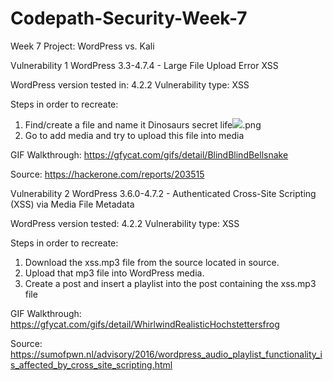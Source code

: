 # Codepath-Security-Week-7
Week 7 Project: WordPress vs. Kali


Vulnerability 1
WordPress 3.3-4.7.4 - Large File Upload Error XSS

WordPress version tested in: 4.2.2
Vulnerability type: XSS

Steps in order to recreate:
1) Find/create a file and name it Dinosaurs secret life<img src=x onerror=alert(1)>.png
2) Go to add media and try to upload this file into media

GIF Walkthrough:
https://gfycat.com/gifs/detail/BlindBlindBellsnake

Source: https://hackerone.com/reports/203515

Vulnerability 2
WordPress 3.6.0-4.7.2 - Authenticated Cross-Site Scripting (XSS) via Media File Metadata

WordPress version tested: 4.2.2
Vulnerability type: XSS

Steps in order to recreate:
1) Download the xss.mp3 file from the source located in source.
2) Upload that mp3 file into WordPress media.
3) Create a post and insert a playlist into the post containing the xss.mp3 file

GIF Walkthrough:
https://gfycat.com/gifs/detail/WhirlwindRealisticHochstettersfrog

Source:
https://sumofpwn.nl/advisory/2016/wordpress_audio_playlist_functionality_is_affected_by_cross_site_scripting.html


